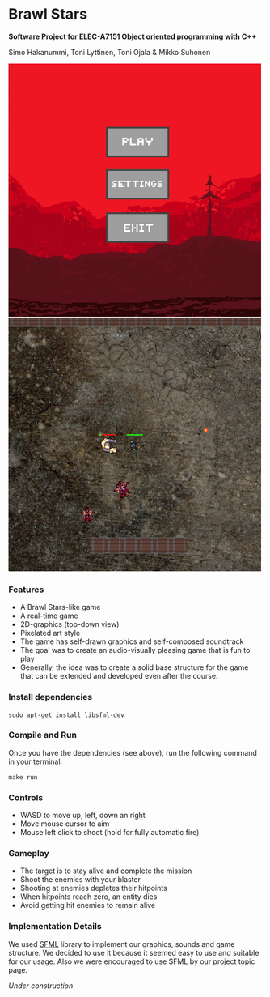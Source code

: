 # Brawl Stars

**Software Project for ELEC-A7151 Object oriented programming with C++**

Simo Hakanummi, Toni Lyttinen, Toni Ojala & Mikko Suhonen

![Image](./menu_500px.png) ![Image](./gameplay_500px.png)

### Features

* A Brawl Stars-like game
* A real-time game
* 2D-graphics (top-down view)
* Pixelated art style
* The game has self-drawn graphics and self-composed soundtrack
* The goal was to create an audio-visually pleasing game that is fun to play
* Generally, the idea was to create a solid base structure for the game that can be extended and developed even after the course.

### Install dependencies

    sudo apt-get install libsfml-dev

### Compile and Run

Once you have the dependencies (see above), run the following command in your terminal:

    make run

### Controls

* WASD to move up, left, down an right
* Move mouse cursor to aim
* Mouse left click to shoot (hold for fully automatic fire)

### Gameplay

* The target is to stay alive and complete the mission
* Shoot the enemies with your blaster
* Shooting at enemies depletes their hitpoints
* When hitpoints reach zero, an entity dies
* Avoid getting hit enemies to remain alive

### Implementation Details

We used [SFML](https://www.sfml-dev.org/) library to implement
our graphics, sounds and game structure.
We decided to use it because it seemed easy to use and suitable for our usage.
Also we were encouraged to use SFML by our project topic page.

*Under construction*
